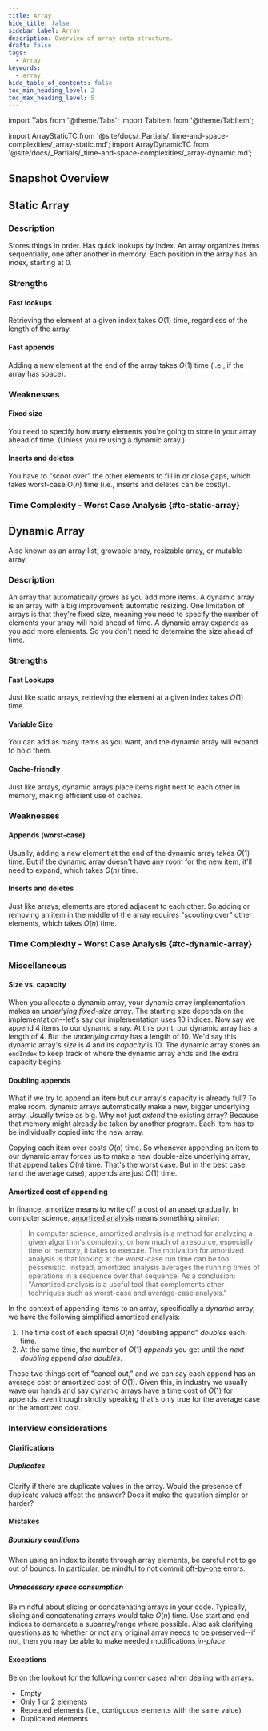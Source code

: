```yaml
---
title: Array
hide_title: false
sidebar_label: Array
description: Overview of array data structure.
draft: false
tags: 
  - Array
keywords: 
  - array
hide_table_of_contents: false
toc_min_heading_level: 2
toc_max_heading_level: 5
---
```


import Tabs from '@theme/Tabs';
import TabItem from '@theme/TabItem';

import ArrayStaticTC from '@site/docs/_Partials/_time-and-space-complexities/_array-static.md';
import ArrayDynamicTC from '@site/docs/_Partials/_time-and-space-complexities/_array-dynamic.md';

## Snapshot Overview

## Static Array

### Description

Stores things in order. Has quick lookups by index. An array organizes items sequentially, one after another in memory. Each position in the array has an index, starting at 0.

### Strengths

#### Fast lookups

Retrieving the element at a given index takes $O(1)$ time, regardless of the length of the array.

#### Fast appends

Adding a new element at the end of the array takes $O(1)$ time (i.e., if the array has space).

### Weaknesses

#### Fixed size

You need to specify how many elements you're going to store in your array ahead of time. (Unless you're using a dynamic array.)

#### Inserts and deletes

You have to "scoot over" the other elements to fill in or close gaps, which takes worst-case $O(n)$ time (i.e., inserts and deletes can be costly).

### Time Complexity - Worst Case Analysis {#tc-static-array}

<ArrayStaticTC />

## Dynamic Array

Also known as an array list, growable array, resizable array, or mutable array.

### Description

An array that automatically grows as you add more items. A dynamic array is an array with a big improvement: automatic resizing. One limitation of arrays is that they're fixed size, meaning you need to specify the number of elements your array will hold ahead of time. A dynamic array expands as you add more elements. So you don't need to determine the size ahead of time.

### Strengths

#### Fast Lookups

Just like static arrays, retrieving the element at a given index takes $O(1)$ time.

#### Variable Size

You can add as many items as you want, and the dynamic array will expand to hold them.

#### Cache-friendly

Just like arrays, dynamic arrays place items right next to each other in memory, making efficient use of caches.

### Weaknesses

#### Appends (worst-case)

Usually, adding a new element at the end of the dynamic array takes $O(1)$ time. But if the dynamic array doesn't have any room for the new item, it'll need to expand, which takes $O(n)$ time.

#### Inserts and deletes

Just like arrays, elements are stored adjacent to each other. So adding or removing an item in the middle of the array requires "scooting over" other elements, which takes $O(n)$ time.

### Time Complexity - Worst Case Analysis {#tc-dynamic-array}

<ArrayDynamicTC />

### Miscellaneous

#### Size vs. capacity

When you allocate a dynamic array, your dynamic array implementation makes an *underlying fixed-size array*. The starting size depends on the implementation--let's say our implementation uses 10 indices. Now say we append 4 items to our dynamic array. At this point, our dynamic array has a length of 4. But the *underlying array* has a length of 10. We'd say this dynamic array's *size* is 4 and its *capacity* is 10. The dynamic array stores an `endIndex` to keep track of where the dynamic array ends and the extra capacity begins.

#### Doubling appends

What if we try to append an item but our array's capacity is already full? To make room, dynamic arrays automatically make a new, bigger underlying array. Usually twice as big. Why not just *extend* the existing array? Because that memory might already be taken by another program. Each item has to be individually copied into the new array.

Copying each item over costs $O(n)$ time. So whenever appending an item to our dynamic array forces us to make a new double-size underlying array, that append takes $O(n)$ time. That's the worst case. But in the best case (and the average case), appends are just $O(1)$ time.

#### Amortized cost of appending

In finance, amortize means to write off a cost of an asset gradually. In computer science, [amortized analysis](https://en.wikipedia.org/wiki/Amortized_analysis) means something similar:

> In computer science, amortized analysis is a method for analyzing a given algorithm's complexity, or how much of a resource, especially time or memory, it takes to execute. The motivation for amortized analysis is that looking at the worst-case run time can be too pessimistic. Instead, amortized analysis averages the running times of operations in a sequence over that sequence. As a conclusion: "Amortized analysis is a useful tool that complements other techniques such as worst-case and average-case analysis."

In the context of appending items to an array, specifically a *dynamic* array, we have the following simplified amortized analysis:

1. The time cost of each special $O(n)$ "doubling append" *doubles* each time.
2. At the same time, the number of $O(1)$ *appends* you get until the *next doubling* append *also doubles*.

These two things sort of "cancel out," and we can say each append has an average cost or amortized cost of $O(1)$. Given this, in industry we usually wave our hands and say dynamic arrays have a time cost of $O(1)$ for appends, even though strictly speaking that's only true for the average case or the amortized cost.

### Interview considerations

#### Clarifications

##### Duplicates

Clarify if there are duplicate values in the array. Would the presence of duplicate values affect the answer? Does it make the question simpler or harder?

#### Mistakes

##### Boundary conditions

When using an index to iterate through array elements, be careful not to go out of bounds. In particular, be mindful to not commit [off-by-one](https://en.wikipedia.org/wiki/Off-by-one_error) errors.

##### Unnecessary space consumption

Be mindful about slicing or concatenating arrays in your code. Typically, slicing and concatenating arrays would take $O(n)$ time. Use start and end indices to demarcate a subarray/range where possible. Also ask clarifying questions as to whether or not any original array needs to be preserved--if not, then you may be able to make needed modifications *in-place*.

#### Exceptions

Be on the lookout for the following corner cases when dealing with arrays:

- Empty
- Only 1 or 2 elements
- Repeated elements (i.e., contiguous elements with the same value)
- Duplicated elements
